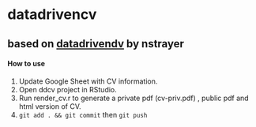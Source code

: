 # datadrivencv 

## based on [datadrivendv](https://github.com/nstrayer/datadrivencv) by nstrayer

#### How to use

1. Update Google Sheet with CV information.
2. Open ddcv project in RStudio.
3. Run render_cv.r to generate a private pdf (cv-priv.pdf) , public pdf and html version of CV. 
4. ```git add . && git commit``` then ```git push``` 
